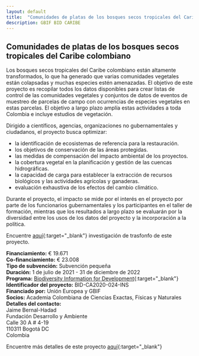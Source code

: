 ```yaml
---
layout: default
title:  "Comunidades de platas de los bosques secos tropicales del Caribe colombiano"
description: GBIF BID CARIBE
---
```


## Comunidades de platas de los bosques secos tropicales del Caribe colombiano

Los bosques secos tropicales del Caribe colombiano están altamente transformados, lo que ha generado que varias comunidades vegetales están colapsadas y muchas especies estén amenazadas. El objetivo de este proyecto es recopilar todos los datos disponibles para crear listas de control de las comunidades vegetales y conjuntos de datos de eventos de muestreo de parcelas de campo con ocurrencias de especies vegetales en estas parcelas. El objetivo a largo plazo amplía estas actividades a toda Colombia e incluye estudios de vegetación.

Dirigido a científicos, agencias, organizaciones no gubernamentales y ciudadanos, el proyecto busca optimizar:

- la identificación de ecosistemas de referencia para la restauración.
- los objetivos de conservación de las áreas protegidas.
- las medidas de compensación del impacto ambiental de los proyectos.
- la cobertura vegetal en la planificación y gestión de las cuencas hidrográficas.
- la capacidad de carga para establecer la extracción de recursos biológicos y las actividades agrícolas y ganaderas.
- evaluación exhaustiva de los efectos del cambio climático.

Durante el proyecto, el impacto se mide por el interés en el proyecto por parte de los funcionarios gubernamentales y los participantes en el taller de formación, mientras que los resultados a largo plazo se evaluarán por la diversidad entre los usos de los datos del proyecto y la incorporación a la política.  

Encuentre [aquí](https://www.researchgate.net/project/Vegetation-Ecology-of-Colombia-Ecologia-de-la-vegetacion-de-Colombia-2){:target="_blank"} investigación de trasfonfo de este proyecto.

**Financiamiento:** € 19.671  
**Co-financiamiento:** € 23.008  
**Tipo de subvención:** Subvención pequeña  
**Duración:** 1 de julio de 2021 - 31 de diciembre de 2022  
**Programa:** [Biodiversity Information for Development](https://www.gbif.org/es/programme/82243){:target="_blank"}  
**Identificador del proyecto:** BID-CA2020-024-INS  
**Financiado por:** Unión Europea y GBIF  
**Socios:** Academia Colombiana de Ciencias Exactas, Físicas y Naturales  
**Detalles del contacto:**  
Jaime Bernal-Hadad  
Fundación Desarrollo y Ambiente  
Calle 30 A # 4-19  
110311 Bogotá DC  
Colombia

Encuentre más detalles de este proyecto [aquí](https://www.gbif.org/es/project/BID-CA2020-024-INS/plant-communities-of-tropical-dry-forests-in-caribbean-colombia#about){:target="_blank"}
